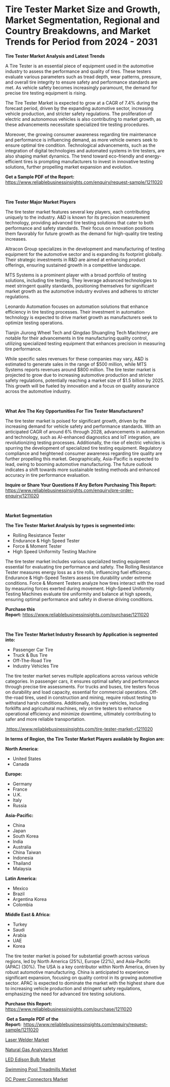 <p><h1>Tire Tester Market Size and Growth, Market Segmentation, Regional and Country Breakdowns, and Market Trends for Period from 2024 -  2031</h1></p><p><strong>Tire Tester Market Analysis and Latest Trends</strong></p>
<p><p>A Tire Tester is an essential piece of equipment used in the automotive industry to assess the performance and quality of tires. These testers evaluate various parameters such as tread depth, wear patterns, pressure, and overall tire integrity to ensure safety and performance standards are met. As vehicle safety becomes increasingly paramount, the demand for precise tire testing equipment is rising.</p><p>The Tire Tester Market is expected to grow at a CAGR of 7.4% during the forecast period, driven by the expanding automotive sector, increasing vehicle production, and stricter safety regulations. The proliferation of electric and autonomous vehicles is also contributing to market growth, as these advancements necessitate specialized tire testing procedures. </p><p>Moreover, the growing consumer awareness regarding tire maintenance and performance is influencing demand, as more vehicle owners seek to ensure optimal tire condition. Technological advancements, such as the integration of digital technologies and automated systems in tire testers, are also shaping market dynamics. The trend toward eco-friendly and energy-efficient tires is prompting manufacturers to invest in innovative testing solutions, further propelling market expansion and evolution.</p></p>
<p><strong>Get a Sample PDF of the Report:&nbsp;</strong> <a href="https://www.reliablebusinessinsights.com/enquiry/request-sample/1211020?utm_campaign=1837&utm_medium=2&utm_source=Github&utm_content=ia&utm_term=16122024&utm_id=tire-tester">https://www.reliablebusinessinsights.com/enquiry/request-sample/1211020</a></p>
<p>&nbsp;</p>
<p><strong>Tire Tester Major Market Players</strong></p>
<p><p>The tire tester market features several key players, each contributing uniquely to the industry. A&D is known for its precision measurement technology, providing advanced tire testing solutions that cater to both performance and safety standards. Their focus on innovation positions them favorably for future growth as the demand for high-quality tire testing increases.</p><p>Altracon Group specializes in the development and manufacturing of testing equipment for the automotive sector and is expanding its footprint globally. Their strategic investments in R&D are aimed at enhancing product offerings, ensuring sustained growth in a competitive landscape.</p><p>MTS Systems is a prominent player with a broad portfolio of testing solutions, including tire testing. They leverage advanced technologies to meet stringent quality standards, positioning themselves for significant market growth as the automotive industry evolves and adheres to stricter regulations.</p><p>Leonardo Automation focuses on automation solutions that enhance efficiency in tire testing processes. Their investment in automation technology is expected to drive market growth as manufacturers seek to optimize testing operations.</p><p>Tianjin Jiurong Wheel Tech and Qingdao Shuangling Tech Machinery are notable for their advancements in tire manufacturing quality control, utilizing specialized testing equipment that enhances precision in measuring tire performance.</p><p>While specific sales revenues for these companies may vary, A&D is estimated to generate sales in the range of $500 million, while MTS Systems reports revenues around $800 million. The tire tester market is projected to grow due to increasing automotive production and stricter safety regulations, potentially reaching a market size of $1.5 billion by 2025. This growth will be fueled by innovation and a focus on quality assurance across the automotive industry.</p></p>
<p>&nbsp;</p>
<p><strong>What Are The Key Opportunities For Tire Tester Manufacturers?</strong></p>
<p><p>The tire tester market is poised for significant growth, driven by the increasing demand for vehicle safety and performance standards. With an anticipated CAGR of around 6% through 2028, advancements in automation and technology, such as AI-enhanced diagnostics and IoT integration, are revolutionizing testing processes. Additionally, the rise of electric vehicles is spurring the development of specialized tire testing equipment. Regulatory compliance and heightened consumer awareness regarding tire quality are further propelling this market. Geographically, Asia-Pacific is expected to lead, owing to booming automotive manufacturing. The future outlook indicates a shift towards more sustainable testing methods and enhanced accuracy in tire performance evaluation.</p></p>
<p><strong>Inquire or Share Your Questions If Any Before Purchasing This Report:</strong> <a href="https://www.reliablebusinessinsights.com/enquiry/pre-order-enquiry/1211020?utm_campaign=1837&utm_medium=2&utm_source=Github&utm_content=ia&utm_term=16122024&utm_id=tire-tester">https://www.reliablebusinessinsights.com/enquiry/pre-order-enquiry/1211020</a></p>
<p>&nbsp;</p>
<p><strong>Market Segmentation</strong></p>
<p><strong>The Tire Tester Market Analysis by types is segmented into:</strong></p>
<p><ul><li>Rolling Resistance Tester</li><li>Endurance & High Speed Tester</li><li>Force & Moment Tester</li><li>High Speed Uniformity Testing Machine</li></ul></p>
<p><p>The tire tester market includes various specialized testing equipment essential for evaluating tire performance and safety. The Rolling Resistance Tester measures energy loss as a tire rolls, influencing fuel efficiency. Endurance & High-Speed Testers assess tire durability under extreme conditions. Force & Moment Testers analyze how tires interact with the road by measuring forces exerted during movement. High-Speed Uniformity Testing Machines evaluate tire uniformity and balance at high speeds, ensuring optimal performance and safety in diverse driving conditions.</p></p>
<p><strong>Purchase this Report:&nbsp;</strong><a href="https://www.reliablebusinessinsights.com/purchase/1211020?utm_campaign=1837&utm_medium=2&utm_source=Github&utm_content=ia&utm_term=16122024&utm_id=tire-tester">https://www.reliablebusinessinsights.com/purchase/1211020</a></p>
<p>&nbsp;</p>
<p><strong>The Tire Tester Market Industry Research by Application is segmented into:</strong></p>
<p><ul><li>Passenger Car Tire</li><li>Truck & Bus Tire</li><li>Off-The-Road Tire</li><li>Industry Vehicles Tire</li></ul></p>
<p><p>The tire tester market serves multiple applications across various vehicle categories. In passenger cars, it ensures optimal safety and performance through precise tire assessments. For trucks and buses, tire testers focus on durability and load capacity, essential for commercial operations. Off-the-road tires, used in construction and mining, require robust testing to withstand harsh conditions. Additionally, industry vehicles, including forklifts and agricultural machines, rely on tire testers to enhance operational efficiency and minimize downtime, ultimately contributing to safer and more reliable transportation.</p></p>
<p><a href="https://www.reliablebusinessinsights.com/tire-tester-market-r1211020?utm_campaign=1837&utm_medium=2&utm_source=Github&utm_content=ia&utm_term=16122024&utm_id=tire-tester">&nbsp;https://www.reliablebusinessinsights.com/tire-tester-market-r1211020</a></p>
<p><strong>In terms of Region, the Tire Tester Market Players available by Region are:</strong></p>
<p>
    <p> <strong> North America: </strong>
        <ul>
            <li>United States</li>
            <li>Canada</li>
        </ul>
        </p> 
    <p> <strong> Europe: </strong>
        <ul>
            <li>Germany</li>
            <li>France</li>
            <li>U.K.</li>
            <li>Italy</li>
            <li>Russia</li>
        </ul>
        </p> 
    <p> <strong> Asia-Pacific: </strong>
        <ul>
            <li>China</li>
            <li>Japan</li>
            <li>South Korea</li>
            <li>India</li>
            <li>Australia</li>
            <li>China Taiwan</li>
            <li>Indonesia</li>
            <li>Thailand</li>
            <li>Malaysia</li>
        </ul>
        </p> 
    <p> <strong> Latin America: </strong>
        <ul>
            <li>Mexico</li>
            <li>Brazil</li>
            <li>Argentina Korea</li>
            <li>Colombia</li>
        </ul>
        </p> 
    <p> <strong> Middle East & Africa: </strong>
        <ul>
            <li>Turkey</li>
            <li>Saudi</li>
            <li>Arabia</li>
            <li>UAE</li>
            <li>Korea</li>
        </ul>
    </p>
    </p>
<p><p>The tire tester market is poised for substantial growth across various regions, led by North America (25%), Europe (22%), and Asia-Pacific (APAC) (30%). The USA is a key contributor within North America, driven by robust automotive manufacturing. China is anticipated to experience significant expansion, focusing on quality control in its growing automotive sector. APAC is expected to dominate the market with the highest share due to increasing vehicle production and stringent safety regulations, emphasizing the need for advanced tire testing solutions.</p></p>
<p><strong>Purchase this Report: </strong><a href="https://www.reliablebusinessinsights.com/purchase/1211020?utm_campaign=1837&utm_medium=2&utm_source=Github&utm_content=ia&utm_term=16122024&utm_id=tire-tester">https://www.reliablebusinessinsights.com/purchase/1211020</a></p>
<p>&nbsp;<strong>Get a Sample PDF of the Report:&nbsp;&nbsp;</strong><a href="https://www.reliablebusinessinsights.com/enquiry/request-sample/1211020?utm_campaign=1837&utm_medium=2&utm_source=Github&utm_content=ia&utm_term=16122024&utm_id=tire-tester">https://www.reliablebusinessinsights.com/enquiry/request-sample/1211020</a></p>
<p><strong></strong></p>
<p><p><a href="https://www.linkedin.com/pulse/assessing-effect-ofcompany-thelaser-welder-market-size-witha-jxdfe?utm_campaign=1837&utm_medium=2&utm_source=Github&utm_content=ia&utm_term=16122024&utm_id=tire-tester">Laser Welder Market</a></p><p><a href="https://www.linkedin.com/pulse/investigating-natural-gas-analyzers-market-size-projected-h0gle?utm_campaign=1837&utm_medium=2&utm_source=Github&utm_content=ia&utm_term=16122024&utm_id=tire-tester">Natural Gas Analyzers Market</a></p><p><a href="https://github.com/tona7vba/Market-Research-Report-List-1/blob/main/led-edison-bulb-market.md?utm_campaign=1837&utm_medium=2&utm_source=Github&utm_content=ia&utm_term=16122024&utm_id=tire-tester">LED Edison Bulb Market</a></p><p><a href="https://www.linkedin.com/pulse/swimming-pool-treadmills-market-size-set-grow-rapidly-over-97oye?utm_campaign=1837&utm_medium=2&utm_source=Github&utm_content=ia&utm_term=16122024&utm_id=tire-tester">Swimming Pool Treadmills Market</a></p><p><a href="https://www.linkedin.com/pulse/dc-power-connectors-market-analysis-report-2024-2031-macro-jxige?utm_campaign=1837&utm_medium=2&utm_source=Github&utm_content=ia&utm_term=16122024&utm_id=tire-tester">DC Power Connectors Market</a></p></p>